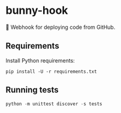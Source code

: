 # bunny-hook
🐇 Webhook for deploying code from GitHub.

## Requirements

Install Python requirements:

```console
pip install -U -r requirements.txt
```

## Running tests

```python
python -m unittest discover -s tests
```
